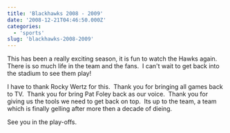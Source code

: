 ```yaml
---
title: 'Blackhawks 2008 - 2009'
date: '2008-12-21T04:46:50.000Z'
categories:
  - 'sports'
slug: 'blackhawks-2008-2009'
---
```


This has been a really exciting season, it is fun to watch the Hawks again.  There is so much life in the team and the fans.  I can't wait to get back into the stadium to see them play!

I have to thank Rocky Wertz for this.  Thank you for bringing all games back to TV.  Thank you for bring Pat Foley back as our voice.  Thank you for giving us the tools we need to get back on top.  Its up to the team, a team which is finally gelling after more then a decade of dieing.

See you in the play-offs.

